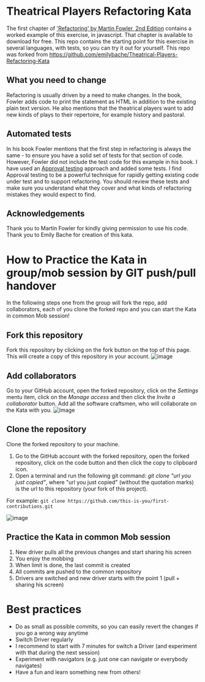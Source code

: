 Theatrical Players Refactoring Kata
====================================

The first chapter of ['Refactoring' by Martin Fowler, 2nd Edition](https://www.thoughtworks.com/books/refactoring2) contains a worked example of this exercise, in javascript. That chapter is available to download for free. This repo contains the starting point for this exercise in several languages, with tests, so you can try it out for yourself.
This repo was forked from https://github.com/emilybache/Theatrical-Players-Refactoring-Kata

What you need to change
-----------------------
Refactoring is usually driven by a need to make changes. In the book, Fowler adds code to print the statement as HTML in addition to the existing plain text version. He also mentions that the theatrical players want to add new kinds of plays to their repertoire, for example history and pastoral.

Automated tests
---------------
In his book Fowler mentions that the first step in refactoring is always the same - to ensure you have a solid set of tests for that section of code. However, Fowler did not include the test code for this example in his book. I have used an [Approval testing](https://medium.com/97-things/approval-testing-33946cde4aa8) approach and added some tests. I find Approval testing to be a powerful technique for rapidly getting existing code under test and to support refactoring. You should review these tests and make sure you understand what they cover and what kinds of refactoring mistakes they would expect to find.

Acknowledgements
----------------
Thank you to Martin Fowler for kindly giving permission to use his code.
Thank you to Emily Bache for creation of this kata.

How to Practice the Kata in group/mob session by GIT push/pull handover
====================================

In the following steps one from the group will fork the repo, add collaborators, each of you clone the forked repo and you can start the Kata in common Mob session!

Fork this repository
----------------
Fork this repository by clicking on the fork button on the top of this page. This will create a copy of this repository in your account.
![image](https://user-images.githubusercontent.com/695210/116807686-c82d6780-ab34-11eb-8221-87b4f4e7adfe.png)

Add collaborators
----------------
Go to your GitHub account, open the forked repository, click on the _Settings_ mentu item, click on the _Manage access_ and then click the _Invite a collaborator_ button. Add all the software craftsmen, who will collaborate on the Kata with you.
![image](https://user-images.githubusercontent.com/695210/116807745-1c384c00-ab35-11eb-923d-b11475181c06.png)

Clone the repository
----------------
Clone the forked repository to your machine.
1. Go to the GitHub account with the forked repository, open the forked repository, click on the code button and then click the copy to clipboard icon.
2. Open a terminal and run the following git command: _git clone "url you just copied"_, where "url you just copied" (without the quotation marks) is the url to this repository (your fork of this project).

For example:
`git clone https://github.com/this-is-you/first-contributions.git`

![image](https://user-images.githubusercontent.com/695210/116808298-5525f000-ab38-11eb-808c-f0070253e89d.png)


Practice the Kata in common Mob session
----------------
1. New driver pulls all the previous changes and start sharing his screen
2. You enjoy the mobbing
3. When limit is done, the last commit is created
4. All commits are pushed to the common repository
5. Drivers are switched and new driver starts with the point 1 (pull + sharing his screen)

Best practices
====================================
* Do as small as possible commits, so you can easily revert the changes if you go a wrong way anytime
* Switch Driver regularly
* I recommend to start with 7 minutes for switch a Driver (and experiment with that during the next session)
* Experiment with navigators (e.g. just one can navigate or everybody navigates)
* Have a fun and learn something new from others!
